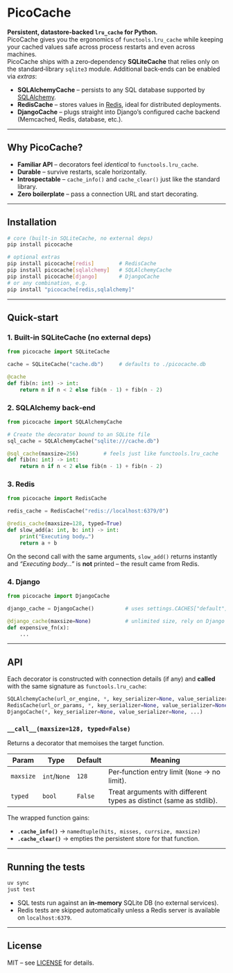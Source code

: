 # PicoCache

**Persistent, datastore‑backed `lru_cache` for Python.**  
PicoCache gives you the ergonomics of `functools.lru_cache` while keeping your
cached values safe across process restarts and even across machines.  
PicoCache ships with a zero‑dependency **SQLiteCache** that relies only on the
standard‑library `sqlite3` module.  Additional back‑ends can be enabled via
*extras*:

- **SQLAlchemyCache** – persists to any SQL database supported by
  [SQLAlchemy](https://www.sqlalchemy.org/).
- **RedisCache** – stores values in [Redis](https://redis.io/), ideal for
  distributed deployments.
- **DjangoCache** – plugs straight into Django’s configured cache backend
  (Memcached, Redis, database, etc.).

---

## Why PicoCache?

- **Familiar API** – decorators feel _identical_ to `functools.lru_cache`.
- **Durable** – survive restarts, scale horizontally.
- **Introspectable** – `cache_info()` and `cache_clear()` just like the
  standard library.
- **Zero boilerplate** – pass a connection URL and start decorating.

---

## Installation

```bash
# core (built‑in SQLiteCache, no external deps)
pip install picocache

# optional extras
pip install picocache[redis]        # RedisCache
pip install picocache[sqlalchemy]   # SQLAlchemyCache
pip install picocache[django]       # DjangoCache
# or any combination, e.g.
pip install "picocache[redis,sqlalchemy]"
```

---

## Quick‑start

### 1. Built‑in SQLiteCache (no external deps)

```python
from picocache import SQLiteCache

cache = SQLiteCache("cache.db")     # defaults to ./picocache.db

@cache
def fib(n: int) -> int:
    return n if n < 2 else fib(n - 1) + fib(n - 2)
```

### 2. SQLAlchemy back‑end

```python
from picocache import SQLAlchemyCache

# Create the decorator bound to an SQLite file
sql_cache = SQLAlchemyCache("sqlite:///cache.db")

@sql_cache(maxsize=256)        # feels just like functools.lru_cache
def fib(n: int) -> int:
    return n if n < 2 else fib(n - 1) + fib(n - 2)
```

### 3. Redis

```python
from picocache import RedisCache

redis_cache = RedisCache("redis://localhost:6379/0")

@redis_cache(maxsize=128, typed=True)
def slow_add(a: int, b: int) -> int:
    print("Executing body…")
    return a + b
```

On the second call with the same arguments, `slow_add()` returns instantly and
_“Executing body…”_ is **not** printed – the result came from Redis.

### 4. Django

```python
from picocache import DjangoCache

django_cache = DjangoCache()          # uses settings.CACHES["default"]

@django_cache(maxsize=None)           # unlimited size, rely on Django’s TTL
def expensive_fn(x):
    ...
```

---

## API

Each decorator is constructed with connection details (if any) and **called** with
the same signature as `functools.lru_cache`:

```python
SQLAlchemyCache(url_or_engine, *, key_serializer=None, value_serializer=None, ...)
RedisCache(url_or_params, *, key_serializer=None, value_serializer=None, ...)
DjangoCache(*, key_serializer=None, value_serializer=None, ...)
```

### `__call__(maxsize=128, typed=False)`

Returns a decorator that memoises the target function.

| Param     | Type         | Default | Meaning                                                            |
| --------- | ------------ | ------- | ------------------------------------------------------------------ |
| `maxsize` | `int`/`None` | `128`   | Per‑function entry limit (`None` → no limit).                      |
| `typed`   | `bool`       | `False` | Treat arguments with different types as distinct (same as stdlib). |

The wrapped function gains:

- **`.cache_info()`** → `namedtuple(hits, misses, currsize, maxsize)`
- **`.cache_clear()`** → empties the persistent store for that function.

---

## Running the tests

```bash
uv sync
just test
```

- SQL tests run against an **in‑memory** SQLite DB (no external services).
- Redis tests are skipped automatically unless a Redis server is available on
  `localhost:6379`.

---

## License

MIT – see [LICENSE](LICENSE) for details.
